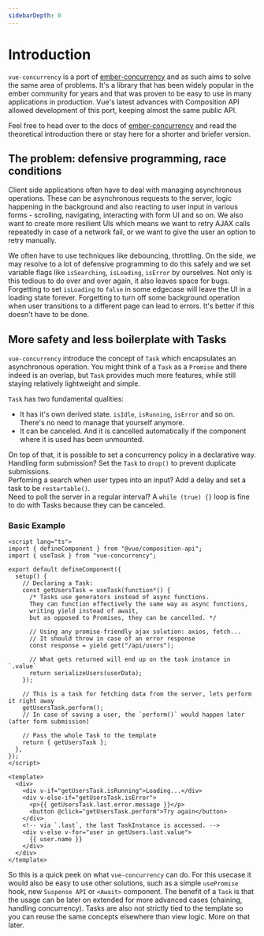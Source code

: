 ```yaml
---
sidebarDepth: 0
---
```


# Introduction

`vue-concurrency` is a port of <a href="http://ember-concurrency.com/docs/introduction" target="_blank">ember-concurrency</a> and as such aims to solve the same area of problems. It's a library that has been widely popular in the ember community for years and that was proven to be easy to use in many applications in production. Vue's latest advances with Composition API allowed development of this port, keeping almost the same public API.

Feel free to head over to the docs of <a href="http://ember-concurrency.com/docs/introduction" target="_blank">ember-concurrency</a> and read the theoretical introduction there or stay here for a shorter and briefer version.

## The problem: defensive programming, race conditions

Client side applications often have to deal with managing asynchronous operations. These can be asynchronous requests to the server, logic happening in the background and also reacting to user input in various forms - scrolling, navigating, interacting with form UI and so on. We also want to create more resilient UIs which means we want to retry AJAX calls repeatedly in case of a network fail, or we want to give the user an option to retry manually.

We often have to use techniques like debouncing, throttling. On the side, we may resolve to a lot of defensive programming to do this safely and we set variable flags like `isSearching`, `isLoading`, `isError` by ourselves. Not only is this tedious to do over and over again, it also leaves space for bugs. Forgetting to set `isLoading` to `false` in some edgecase will leave the UI in a loading state forever. Forgetting to turn off some background operation when user transitions to a different page can lead to errors. It's better if this doesn't have to be done.

## More safety and less boilerplate with Tasks

`vue-concurrency` introduce the concept of `Task` which encapsulates an asynchronous operation.
You might think of a `Task` as a `Promise` and there indeed is an overlap, but `Task` provides much more features, while still staying relatively lightweight and simple.

`Task` has two fundamental qualities:

- It has it's own derived state. `isIdle`, `isRunning`, `isError` and so on. There's no need to manage that yourself anymore.
- It can be canceled. And it is cancelled automatically if the component where it is used has been unmounted.

On top of that, it is possible to set a concurrency policy in a declarative way.  
Handling form submission? Set the `Task` to `drop()` to prevent duplicate submissions.  
Perfoming a search when user types into an input? Add a delay and set a task to be `restartable()`.  
Need to poll the server in a regular interval? A `while (true) {}` loop is fine to do with Tasks because they can be canceled.

### Basic Example

```vue
<script lang="ts">
import { defineComponent } from "@vue/composition-api";
import { useTask } from "vue-concurrency";

export default defineComponent({
  setup() {
    // Declaring a Task:
    const getUsersTask = useTask(function*() {
      /* Tasks use generators instead of async functions.
      They can function effectively the same way as async functions,
      writing yield instead of await,
      but as opposed to Promises, they can be cancelled. */

      // Using any promise-friendly ajax solution: axios, fetch...
      // It should throw in case of an error response
      const response = yield get("/api/users");

      // What gets returned will end up on the task instance in `.value`
      return serializeUsers(userData);
    });

    // This is a task for fetching data from the server, lets perform it right away
    getUsersTask.perform();
    // In case of saving a user, the `perform()` would happen later (after form submission)

    // Pass the whole Task to the template
    return { getUsersTask };
  },
});
</script>

<template>
  <div>
    <div v-if="getUsersTask.isRunning">Loading...</div>
    <div v-else-if="getUsersTask.isError">
      <p>{{ getUsersTask.last.error.message }}</p>
      <button @click="getUsersTask.perform">Try again</button>
    </div>
    <!-- via `.last`, the last TaskInstance is accessed. -->
    <div v-else v-for="user in getUsers.last.value">
      {{ user.name }}
    </div>
  </div>
</template>
```

So this is a quick peek on what `vue-concurrency` can do. For this usecase it would also be easy to use other solutions, such as a simple `usePromise` hook, new `Suspense API` or `<Await>` component. The benefit of a `Task` is that the usage can be later on extended for more advanced cases (chaining, handling concurrency). Tasks are also not strictly tied to the template so you can reuse the same concepts elsewhere than view logic. More on that later.

